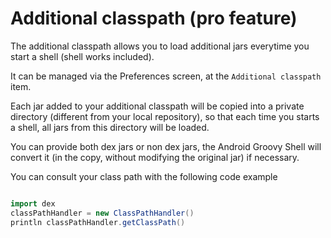 # Additional classpath (pro feature)
The additional classpath allows you to load additional jars everytime you
start a shell (shell works included).

It can be managed via the Preferences screen, at the `Additional classpath` item.

Each jar added to your additional classpath will be copied into a private directory (different from your
local repository), so that each time you starts a shell, all jars from this directory will be loaded.

You can provide both dex jars or non dex jars, the Android Groovy Shell will convert it 
(in the copy, without modifying the original jar) if necessary.


You can consult your class path with the following code example

```groovy

import dex
classPathHandler = new ClassPathHandler()
println classPathHandler.getClassPath()
```
